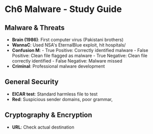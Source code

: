  # Ch6 Malware - Study Guide

## Malware & Threats
- **Brain (1986)**: First computer virus (Pakistani brothers)
- **WannaC**: Used NSA's EternalBlue exploit, hit hospitals/
- **Confusion M**: - True Positive: Correctly identified malware - False Positive: Clean file flagged as malware - True Negative: Clean file correctly identified - False Negative: Malware missed
- **Criminal**: Professional malware development

## General Security
- **EICAR test**: Standard harmless file to test
- **Red**: Suspicious sender domains, poor grammar,

## Cryptography & Encryption
- **URL**: Check actual destination
